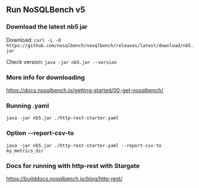 ## Run NoSQLBench v5

### Download the latest nb5 jar
Download: `curl -L -O https://github.com/nosqlbench/nosqlbench/releases/latest/download/nb5.jar`

Check version: `java -jar nb5.jar --version`

### More info for downloading
https://docs.nosqlbench.io/getting-started/00-get-nosqlbench/

### Running .yaml
`java -jar nb5.jar ./http-rest-starter.yaml`

### Option --report-csv-to
`java -jar nb5.jar ./http-rest-starter.yaml --report-csv-to my_metrics_dir`

### Docs for running with http-rest with Stargate
https://builddocs.nosqlbench.io/blog/http-rest/